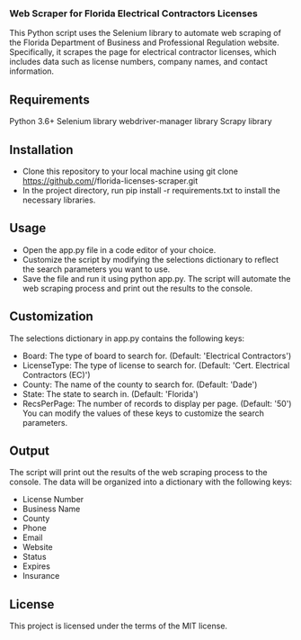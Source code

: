 ### Web Scraper for Florida Electrical Contractors Licenses
This Python script uses the Selenium library to automate web scraping of the Florida Department of Business and Professional Regulation website. Specifically, it scrapes the page for electrical contractor licenses, which includes data such as license numbers, company names, and contact information.

## Requirements
Python 3.6+
Selenium library
webdriver-manager library
Scrapy library
## Installation
- Clone this repository to your local machine using git clone https://github.com/<username>/florida-licenses-scraper.git
- In the project directory, run pip install -r requirements.txt to install the necessary libraries.
## Usage
- Open the app.py file in a code editor of your choice.
- Customize the script by modifying the selections dictionary to reflect the search parameters you want to use.
- Save the file and run it using python app.py.
The script will automate the web scraping process and print out the results to the console.
 
## Customization
The selections dictionary in app.py contains the following keys:
- Board: The type of board to search for. (Default: 'Electrical Contractors')
- LicenseType: The type of license to search for. (Default: 'Cert. Electrical Contractors (EC)')
- County: The name of the county to search for. (Default: 'Dade')
- State: The state to search in. (Default: 'Florida')
- RecsPerPage: The number of records to display per page. (Default: '50')
You can modify the values of these keys to customize the search parameters.
 
## Output
The script will print out the results of the web scraping process to the console. The data will be organized into a dictionary with the following keys:

- License Number
- Business Name
- County
- Phone
- Email
- Website
- Status
- Expires
- Insurance
  
## License
This project is licensed under the terms of the MIT license.
